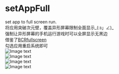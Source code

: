 # setAppFull
set app to full screen run.<br>
将应用突破次元壁，覆盖异形屏幕限制全面显示_(:з」∠)_<br>
强制让异形屏幕的手机运行游戏时可以全屏显示无黑边<br>
借鉴了[BCRfullscreen](https://github.com/KitsunePie/BCRfullscreen)<br>
勾选应用重启系统即可<br>
![Image text](https://github.com/cokkeijigen/setAppFull/blob/master/image0.png)<br>
![Image text](https://github.com/cokkeijigen/setAppFull/blob/master/image.png)<br>
![Image text](https://github.com/cokkeijigen/setAppFull/blob/master/image1.png)<br>
![Image text](https://github.com/cokkeijigen/setAppFull/blob/master/image2.png)<br>
